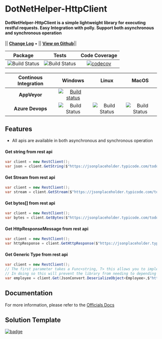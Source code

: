 # DotNetHelper-HttpClient

#### DotNetHelper-HttpClient is a simple lightweight library for executing restful requests. Easy Integration with polly. Support both asynchronous and synchronous operation

|| [**Change Log**][Changelogs] • || [**View on Github**][Github]|| 

| Package  | Tests | Code Coverage |
| :-----:  | :---: | :------: |
| ![Build Status][nuget-downloads]  | ![Build Status][tests]  | [![codecov](https://codecov.io/gh/TheMofaDe/DotNetHelper-HttpClient/branch/master/graph/badge.svg)](https://codecov.io/gh/TheMofaDe/DotNetHelper-HttpClient) |


| Continous Integration | Windows | Linux | MacOS | 
| :-----: | :-----: | :-----: | :-----: |
| **AppVeyor** | [![Build status](https://ci.appveyor.com/api/projects/status/9mog32m4mejqyd3i?svg=true)](https://ci.appveyor.com/project/TheMofaDe/DotNetHelper-HttpClient)  | | |
| **Azure Devops** | ![Build Status][azure-windows]  | ![Build Status][azure-linux]  | ![Build Status][azure-macOS] | 

## Features

* All apis are available in both asynchronous and synchronous operation

#### Get string from rest api
~~~csharp
var client = new RestClient();
var json = client.GetString($"https://jsonplaceholder.typicode.com/todos/1",  Method.Get);
~~~

#### Get Stream from rest api
~~~csharp
var client = new RestClient();
var stream = client.GetStream($"https://jsonplaceholder.typicode.com/todos/1",  Method.Get);
~~~

#### Get bytes[] from rest api
~~~csharp
var client = new RestClient();
var bytes = client.GetBytes($"https://jsonplaceholder.typicode.com/todos/1",  Method.Get);
~~~

#### Get HttpResponseMessage from rest api
~~~csharp
var client = new RestClient();
var httpResponse = client.GetHttpResponse($"https://jsonplaceholder.typicode.com/todos/1",  Method.Get);
~~~

#### Get Generic Type from rest api
~~~csharp
var client = new RestClient();
// The first parameter takes a Func<string, T> this allows you to implement your own deserializer 
// In doing so this will prevent the library from needing to depending on third party libraries for serialization 
var employee = client.Get(JsonConvert.DeserializeObject<Employee>,$"https://jsonplaceholder.typicode.com/todos/1", Method.Get);
~~~


## Documentation
For more information, please refer to the [Officials Docs][Docs]

## Solution Template
[![badge](https://img.shields.io/badge/Built%20With-DotNet--Starter--Template-orange.svg)](https://github.com/TheMofaDe/DotNet-Starter-Template)



[Cake]: https://gist.github.com/davidfowl/ed7564297c61fe9ab814
[Azure DevOps]: https://gist.github.com/davidfowl/ed7564297c61fe9ab814
[AppVeyor]: https://gist.github.com/davidfowl/ed7564297c61fe9ab814
[GitVersion]: https://gitversion.readthedocs.io/en/latest/
[Nuget]: https://gist.github.com/davidfowl/ed7564297c61fe9ab814
[Chocolately]: https://gist.github.com/davidfowl/ed7564297c61fe9ab814
[WiX]: http://wixtoolset.org/
[DocFx]: https://dotnet.github.io/docfx/
[Github]: https://github.com/TheMofaDe/DotNetHelper-HttpClient

[Docs]: https://themofade.github.io/DotNetHelper-HttpClient/index.html
[Docs-API]: https://themofade.github.io/DotNetHelper-HttpClient/api/DotNetHelper-HttpClient.html
[Docs-Tutorials]: https://themofade.github.io/DotNetHelper-HttpClient/tutorials/index.html
[Docs-samples]: https://dotnet.github.io/docfx/
[Changelogs]: https://dotnet.github.io/docfx/


[nuget-downloads]: https://img.shields.io/nuget/dt/DotNetHelper-HttpClient.svg?style=flat-square
[tests]: https://img.shields.io/appveyor/tests/TheMofaDe/DotNetHelper-HttpClient.svg?style=flat-square
[coverage-status]: https://dev.azure.com/Josephmcnealjr0013/DotNetHelper-HttpClient/_apis/build/status/TheMofaDe.DotNetHelper-HttpClient?branchName=master&jobName=Windows
[azure-windows]: https://dev.azure.com/Josephmcnealjr0013/DotNetHelper.HttpClient/_apis/build/status/TheMofaDe.DotNetHelper-HttpClient?branchName=master&jobName=Windows
[azure-linux]: https://dev.azure.com/Josephmcnealjr0013/DotNetHelper.HttpClient/_apis/build/status/TheMofaDe.DotNetHelper-HttpClient?branchName=master&jobName=Linux
[azure-macOS]: https://dev.azure.com/Josephmcnealjr0013/DotNetHelper.HttpClient/_apis/build/status/TheMofaDe.DotNetHelper-HttpClient?branchName=master&jobName=macOS
[app-veyor]: https://ci.appveyor.com/project/TheMofaDe/DotNetHelper-HttpClient

